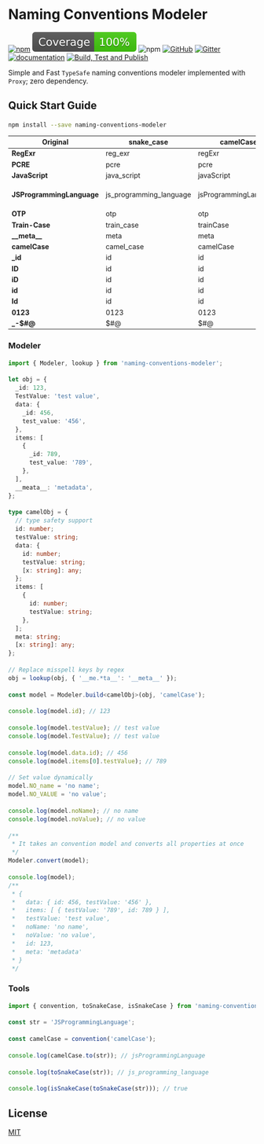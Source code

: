 # Naming Conventions Modeler

[![npm](https://img.shields.io/npm/v/naming-conventions-modeler)](https://www.npmjs.com/package/naming-conventions-modeler)
[![Coverage](https://raw.githubusercontent.com/vhidvz/naming-conventions-modeler/master/coverage-badge.svg)](https://htmlpreview.github.io/?https://github.com/vhidvz/naming-conventions-modeler/blob/master/docs/coverage/lcov-report/index.html)
![npm](https://img.shields.io/npm/dm/naming-conventions-modeler)
[![GitHub](https://img.shields.io/github/license/vhidvz/naming-conventions-modeler?style=flat)](https://vhidvz.github.io/naming-conventions-modeler/)
[![Gitter](https://badges.gitter.im/naming-conventions-modeler-npm/community.svg)](https://gitter.im/naming-conventions-modeler-npm/community?utm_source=badge&utm_medium=badge&utm_campaign=pr-badge)
[![documentation](https://img.shields.io/badge/documentation-click_to_read-c27cf4)](https://vhidvz.github.io/naming-conventions-modeler/)
[![Build, Test and Publish](https://github.com/vhidvz/naming-conventions-modeler/actions/workflows/npm-ci.yml/badge.svg)](https://github.com/vhidvz/naming-conventions-modeler/actions/workflows/npm-ci.yml)

Simple and Fast `TypeSafe` naming conventions modeler implemented with `Proxy`; zero dependency.

## Quick Start Guide

```sh
npm install --save naming-conventions-modeler
```

| **Original**              | **snake_case**          | **camelCase**         | **PascalCase**        | **kebab-case**          | **MACRO_CASE**          | **Train-Case**          | **flatcase**          | **no case**             |
| ------------------------- | ----------------------- | --------------------- | --------------------- | ----------------------- | ----------------------- | ----------------------- | --------------------- | ----------------------- |
| **RegExr**                | reg_exr                 | regExr                | RegExr                | reg-exr                 | REG_EXR                 | Reg-Exr                 | regexr                | Reg Exr                 |
| **PCRE**                  | pcre                    | pcre                  | PCRE                  | pcre                    | PCRE                    | PCRE                    | pcre                  | PCRE                    |
| **JavaScript**            | java_script             | javaScript            | JavaScript            | java-script             | JAVA_SCRIPT             | Java-Script             | javascript            | Java Script             |
| **JSProgrammingLanguage** | js_programming_language | jsProgrammingLanguage | JSProgrammingLanguage | js-programming-language | JS_PROGRAMMING_LANGUAGE | JS-Programming-Language | jsprogramminglanguage | JS Programming Language |
| **OTP**                   | otp                     | otp                   | OTP                   | otp                     | OTP                     | OTP                     | otp                   | OTP                     |
| **Train-Case**            | train_case              | trainCase             | TrainCase             | train-case              | TRAIN_CASE              | Train-Case              | traincase             | Train Case              |
| **\_\_meta\_\_**          | meta                    | meta                  | Meta                  | meta                    | META                    | Meta                    | meta                  | meta                    |
| **camelCase**             | camel_case              | camelCase             | CamelCase             | camel-case              | CAMEL_CASE              | Camel-Case              | camelcase             | camel Case              |
| **\_id**                  | id                      | id                    | Id                    | id                      | ID                      | Id                      | id                    | id                      |
| **ID**                    | id                      | id                    | ID                    | id                      | ID                      | ID                      | id                    | ID                      |
| **iD**                    | id                      | id                    | ID                    | id                      | ID                      | ID                      | id                    | iD                      |
| **id**                    | id                      | id                    | Id                    | id                      | ID                      | Id                      | id                    | id                      |
| **Id**                    | id                      | id                    | Id                    | id                      | ID                      | Id                      | id                    | Id                      |
| **0123**                  | 0123                    | 0123                  | 0123                  | 0123                    | 0123                    | 0123                    | 0123                  | 0123                    |
| **\_-$#@**                | $#@                     | $#@                   | $#@                   | $#@                     | $#@                     | $#@                     | $#@                   | $#@                     |

### Modeler

```ts
import { Modeler, lookup } from 'naming-conventions-modeler';

let obj = {
  _id: 123,
  TestValue: 'test value',
  data: {
    _id: 456,
    test_value: '456',
  },
  items: [
    {
      _id: 789,
      test_value: '789',
    },
  ],
  __meata__: 'metadata',
};

type camelObj = {
  // type safety support
  id: number;
  testValue: string;
  data: {
    id: number;
    testValue: string;
    [x: string]: any;
  };
  items: [
    {
      id: number;
      testValue: string;
    },
  ];
  meta: string;
  [x: string]: any;
};

// Replace misspell keys by regex
obj = lookup(obj, { '__me.*ta__': '__meta__' });

const model = Modeler.build<camelObj>(obj, 'camelCase');

console.log(model.id); // 123

console.log(model.testValue); // test value
console.log(model.TestValue); // test value

console.log(model.data.id); // 456
console.log(model.items[0].testValue); // 789

// Set value dynamically
model.NO_name = 'no name';
model.NO_VALUE = 'no value';

console.log(model.noName); // no name
console.log(model.noValue); // no value

/**
 * It takes an convention model and converts all properties at once
 */
Modeler.convert(model);

console.log(model);
/**
 * {
 *   data: { id: 456, testValue: '456' },
 *   items: [ { testValue: '789', id: 789 } ],
 *   testValue: 'test value',
 *   noName: 'no name',
 *   noValue: 'no value',
 *   id: 123,
 *   meta: 'metadata'
 * }
 */
```

### Tools

```ts
import { convention, toSnakeCase, isSnakeCase } from 'naming-conventions-modeler';

const str = 'JSProgrammingLanguage';

const camelCase = convention('camelCase');

console.log(camelCase.to(str)); // jsProgrammingLanguage

console.log(toSnakeCase(str)); // js_programming_language

console.log(isSnakeCase(toSnakeCase(str))); // true
```

## License

[MIT](https://github.com/vhidvz/naming-conventions-modeler/blob/master/LICENSE)

